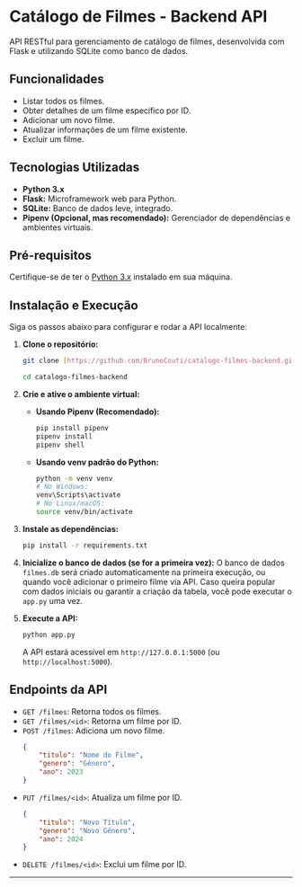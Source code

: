 # Catálogo de Filmes - Backend API

API RESTful para gerenciamento de catálogo de filmes, desenvolvida com Flask e utilizando SQLite como banco de dados.

## Funcionalidades

* Listar todos os filmes.
* Obter detalhes de um filme específico por ID.
* Adicionar um novo filme.
* Atualizar informações de um filme existente.
* Excluir um filme.

## Tecnologias Utilizadas

* **Python 3.x**
* **Flask:** Microframework web para Python.
* **SQLite:** Banco de dados leve, integrado.
* **Pipenv (Opcional, mas recomendado):** Gerenciador de dependências e ambientes virtuais.

## Pré-requisitos

Certifique-se de ter o [Python 3.x](https://www.python.org/downloads/) instalado em sua máquina.

## Instalação e Execução

Siga os passos abaixo para configurar e rodar a API localmente:

1.  **Clone o repositório:**
    ```bash
    git clone [https://github.com/BrunoCouti/catalogo-filmes-backend.git](https://github.com/BrunoCouti/catalogo-filmes-backend.git)
    ```
    ```bash
    cd catalogo-filmes-backend
    ```

2.  **Crie e ative o ambiente virtual:**

    * **Usando Pipenv (Recomendado):**
        ```bash
        pip install pipenv
        pipenv install
        pipenv shell
        ```
    * **Usando venv padrão do Python:**
        ```bash
        python -m venv venv
        # No Windows:
        venv\Scripts\activate
        # No Linux/macOS:
        source venv/bin/activate
        ```

3.  **Instale as dependências:**
    ```bash
    pip install -r requirements.txt
    ```

4.  **Inicialize o banco de dados (se for a primeira vez):**
    O banco de dados `filmes.db` será criado automaticamente na primeira execução, ou quando você adicionar o primeiro filme via API. Caso queira popular com dados iniciais ou garantir a criação da tabela, você pode executar o `app.py` uma vez.

5.  **Execute a API:**
    ```bash
    python app.py
    ```
    A API estará acessível em `http://127.0.0.1:5000` (ou `http://localhost:5000`).

## Endpoints da API

* `GET /filmes`: Retorna todos os filmes.
* `GET /filmes/<id>`: Retorna um filme por ID.
* `POST /filmes`: Adiciona um novo filme.
    ```json
    {
        "titulo": "Nome do Filme",
        "genero": "Gênero",
        "ano": 2023
    }
    ```
* `PUT /filmes/<id>`: Atualiza um filme por ID.
    ```json
    {
        "titulo": "Novo Título",
        "genero": "Novo Gênero",
        "ano": 2024
    }
    ```
* `DELETE /filmes/<id>`: Exclui um filme por ID.

---
